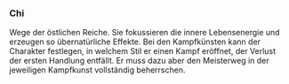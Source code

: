 ### Chi

Wege der östlichen Reiche. Sie fokussieren die innere Lebensenergie und erzeugen so übernatürliche Effekte.
Bei den Kampfkünsten kann der Charakter festlegen, in welchem Stil er einen Kampf eröffnet, der Verlust der ersten
Handlung entfällt. Er muss dazu aber den Meisterweg in der jeweiligen Kampfkunst vollständig beherrschen.
